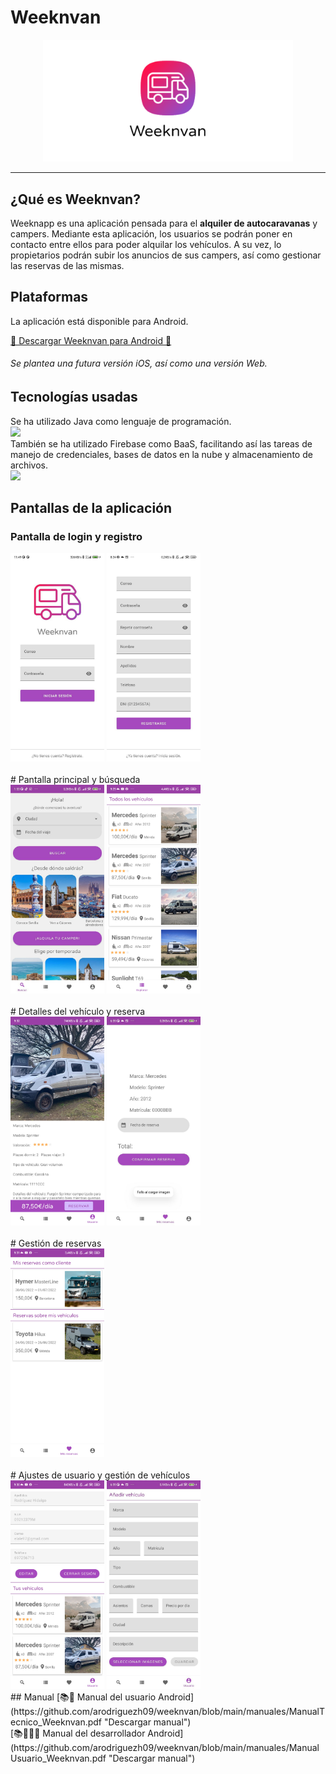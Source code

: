 # Weeknvan
<p align="center">
  <img src="https://github.com/arodriguezh09/weeknvan/blob/main/media/play_store_feature_graphic_alpha.png" width="400" >
</p>

-----

## ¿Qué es Weeknvan?
  Weeknapp es una aplicación pensada para el **alquiler de autocaravanas** y campers. Mediante esta aplicación, los usuarios se podrán poner en contacto entre ellos para poder alquilar los vehículos. A su vez, lo propietarios podrán subir los anuncios de sus campers, así como gestionar las reservas de las mismas.

## Plataformas
  La aplicación está disponible para Android.

[📱 Descargar Weeknvan para Android 📱](https://github.com/arodriguezh09/weeknvan/raw/master/Weeknvan.apk "Descargar Weeknvan para Android")

###### Se plantea una futura versión iOS, así como una versión Web.


## Tecnologías usadas
Se ha utilizado Java como lenguaje de programación.
<br>
<a href="https://www.java.com/">
    <img src="https://1000marcas.net/wp-content/uploads/2020/11/Java-logo.png" width="200">
</a>
<br>
También se ha utilizado Firebase como BaaS, facilitando así las tareas de manejo de credenciales, bases de datos en la nube y almacenamiento de archivos.
<br>
<a href="https://firebase.google.com/">
    <img src="https://firebase.google.com/images/brand-guidelines/logo-built_black.png" width="200">
</a>
<br>
## Pantallas de la aplicación
### Pantalla de login y registro
<img src="https://github.com/arodriguezh09/weeknvan/blob/main/pantallas/1.jpg" width="150">
<img src="https://github.com/arodriguezh09/weeknvan/blob/main/pantallas/2.jpg" width="150">
<br><br>
# Pantalla principal y búsqueda<br>
<img src="https://github.com/arodriguezh09/weeknvan/blob/main/pantallas/3.jpg" width="150">
<img src="https://github.com/arodriguezh09/weeknvan/blob/main/pantallas/4.jpg" width="150">
<br><br>
# Detalles del vehículo y reserva<br>
<img src="https://github.com/arodriguezh09/weeknvan/blob/main/pantallas/5.jpg" width="150">
<img src="https://github.com/arodriguezh09/weeknvan/blob/main/pantallas/6.jpg" width="150">
<br><br>
# Gestión de reservas<br>
<img src="https://github.com/arodriguezh09/weeknvan/blob/main/pantallas/7.jpg" width="150">
<br><br>
# Ajustes de usuario y gestión de vehículos<br>
<img src="https://github.com/arodriguezh09/weeknvan/blob/main/pantallas/8.jpg" width="150">
<img src="https://github.com/arodriguezh09/weeknvan/blob/main/pantallas/9.jpg" width="150">
<br>
## Manual
[📚👤 Manual del usuario Android](https://github.com/arodriguezh09/weeknvan/blob/main/manuales/ManualTecnico_Weeknvan.pdf "Descargar manual")
<br>
[📚👨🏻‍💻 Manual del desarrollador Android](https://github.com/arodriguezh09/weeknvan/blob/main/manuales/ManualUsuario_Weeknvan.pdf "Descargar manual")

